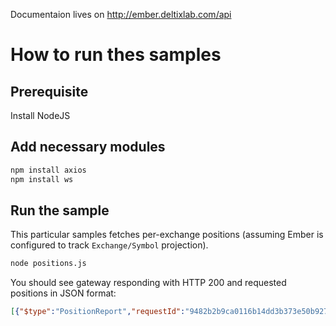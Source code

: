 Documentaion lives on http://ember.deltixlab.com/api



# How to run thes samples

## Prerequisite

Install NodeJS 


## Add necessary modules

```sh
npm install axios
npm install ws
```

## Run the sample

This particular samples fetches per-exchange positions (assuming Ember is configured to track `Exchange/Symbol` projection).

```sh
node positions.js
```

You should see gateway responding with HTTP 200 and requested positions in JSON format:

```json
[{"$type":"PositionReport","requestId":"9482b2b9ca0116b14dd3b373e50b9273747a","found":true,"projection":"Exchange/Symbol","last":false, "exchangeId":"NIAGARA","size":0,"averageCost":0,"realizedPnL":0,"unrealizedPnL":0,"marketValue":0,"symbol":"BCH/BTC","timestamp":"2023-01-20T15:34:17.907Z"}, {"$type":"PositionReport","requestId":"9482b2b9ca0116b14dd3b373e50b9273747a","found":true,"projection":"Exchange/Symbol","last":false, "exchangeId":"NIAGARA","size":0,"averageCost":0,"realizedPnL":0,"unrealizedPnL":0,"marketValue":0,"symbol":"ETH/USD","timestamp":"2023-01-20T15:34:17.907Z"}, {"$type":"PositionReport","requestId":"9482b2b9ca0116b14dd3b373e50b9273747a","found":true,"projection":"Exchange/Symbol","last":false, "exchangeId":"NIAGARA","size":0,"averageCost":0,"realizedPnL":0,"unrealizedPnL":0,"marketValue":0,"symbol":"BCH/USD","timestamp":"2023-01-20T15:34:17.907Z"}, ...]
```



